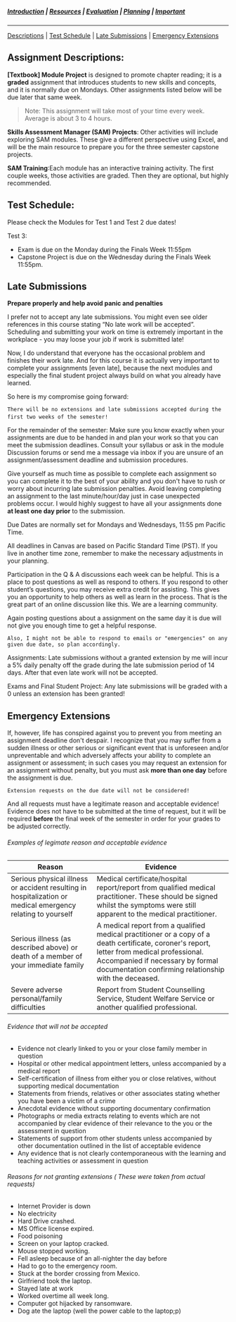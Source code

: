 ##### [Introduction](introduction) | [Resources](resources) | [Evaluation](evaluation) | [Planning](planning) | [Important](important)
***
[Descriptions](#assignment-descriptions) | [Test Schedule](#test-schedule) | [Late Submissions](#late-submissions) | [Emergency Extensions](#emergency-extensions)

## Assignment Descriptions:

**[Textbook] Module Project** is designed to promote chapter reading; it is a **graded** assignment that introduces students to new skills and concepts, and it is normally due on Mondays. Other assignments listed below will be due later that same week. 

> Note: This assignment will take most of your time every week. Average is about 3 to 4 hours.

**Skills Assessment Manager (SAM) Projects**: Other activities will include exploring SAM modules. These give a different perspective using Excel, and will be the main resource to prepare you for the three semester capstone projects.

**SAM Training**:Each module has an interactive training activity. The first couple weeks, those activities are graded. Then they are optional, but highly recommended.

## Test Schedule:
Please check the Modules for Test 1 and Test 2 due dates!

Test 3:
*   Exam is due on the Monday during the Finals Week 11:55pm
*   Capstone Project is due on the Wednesday during the Finals Week 11:55pm. 

## Late Submissions
**Prepare properly and help avoid panic and penalties**

I prefer not to accept any late submissions. You might even see older references in this course stating “No late work will be accepted”. Scheduling and submitting your work on time is extremely important in the workplace - you may loose your job if work is submitted late!

Now, I do understand that everyone has the occasional problem and finishes their work late. And for this course it is actually very important to complete your assignments [even late], because the next modules and especially the final student project always build on what you already have learned.

So here is my compromise going forward:

```There will be no extensions and late submissions accepted during the first two weeks of the semester!```  

For the remainder of the semester: Make sure you know exactly when your assignments are due to be handed in and plan your work so that you can meet the submission deadlines. Consult your syllabus or ask in the module Discussion forums or send me a message via inbox if you are unsure of an assignment/assessment deadline and submission procedures.

Give yourself as much time as possible to complete each assignment so you can complete it to the best of your ability and you don't have to rush or worry about incurring late submission penalties. Avoid leaving completing an assignment to the last minute/hour/day just in case unexpected problems occur. I would highly suggest to have all your assignments done **at least one day prior** to the submission.

Due Dates are normally set for Mondays and Wednesdays, 11:55 pm Pacific Time.

All deadlines in Canvas are based on Pacific Standard Time (PST). If you live in another time zone, remember to make the necessary adjustments in your planning.

Participation in the Q & A discussions each week can be helpful. This is a place to post questions as well as respond to others. If you respond to other student’s questions, you may receive extra credit for assisting. This gives you an opportunity to help others as well as learn in the process. That is the great part of an online discussion like this. We are a learning community.

Again posting questions about a assignment on the same day it is due will not give you enough time to get a helpful response.

```Also, I might not be able to respond to emails or "emergencies" on any given due date, so plan accordingly.```

Assignments: Late submissions without a granted extension by me will incur a 5% daily penalty off the grade during the late submission period of 14 days. After that even late work will not be accepted. 

Exams and Final Student Project: Any late submissions will be graded with a 0 unless an extension has been granted! 

## Emergency Extensions
If, however, life has conspired against you to prevent you from meeting an assignment deadline don't despair. I recognize that you may suffer from a sudden illness or other serious or significant event that is unforeseen and/or unpreventable and which adversely affects your ability to complete an assignment or assessment; in such cases you may request an extension for an assignment without penalty, but you must ask **more than one day** before the assignment is due. 

```Extension requests on the due date will not be considered!```

And all requests must have a legitimate reason and acceptable evidence! Evidence does not have to be submitted at the time of request, but it will be required **before** the final week of the semester in order for your grades to be adjusted correctly.   

###### Examples of legimate reason and acceptable evidence

|Reason| Evidence |
|--------|--------|
| Serious physical illness or accident resulting in hospitalization or medical emergency relating to yourself | Medical certificate/hospital report/report from qualified medical practitioner. These should be signed whilst the symptoms were still apparent to the medical practitioner. |
| Serious illness (as described above) or death of a member of your immediate family | A medical report from a qualified medical practitioner or a copy of a death certificate, coroner's report, letter from medical professional. Accompanied if necessary by formal documentation confirming relationship with the deceased.| 
|Severe adverse personal/family difficulties | Report from Student Counselling Service, Student Welfare Service or another qualified professional.|


###### Evidence that will not be accepted
*   Evidence not clearly linked to you or your close family member in question
*   Hospital or other medical appointment letters, unless accompanied by a medical report
*   Self-certification of illness from either you or close relatives, without supporting medical documentation
*   Statements from friends, relatives or other associates stating whether you have been a victim of a crime
*   Anecdotal evidence without supporting documentary confirmation
*   Photographs or media extracts relating to events which are not accompanied by clear evidence of their relevance to the you or the assessment in question
*   Statements of support from other students unless accompanied by other documentation outlined in the list of acceptable evidence
*   Any evidence that is not clearly contemporaneous with the learning and teaching activities or assessment in question

###### Reasons for not granting extensions ( These were taken from actual requests)
*   Internet Provider is down
*   No electricity
*   Hard Drive crashed.
*   MS Office license expired.
*   Food poisoning
*   Screen on your laptop cracked.
*   Mouse stopped working.
*   Fell asleep because of an all-nighter the day before
*   Had to go to the emergency room.
*   Stuck at the border crossing from Mexico.
*   Girlfriend took the laptop.
*   Stayed late at work
*   Worked overtime all week long.
*   Computer got hijacked by ransomware.
*   Dog ate the laptop (well the power cable to the laptop;p)
